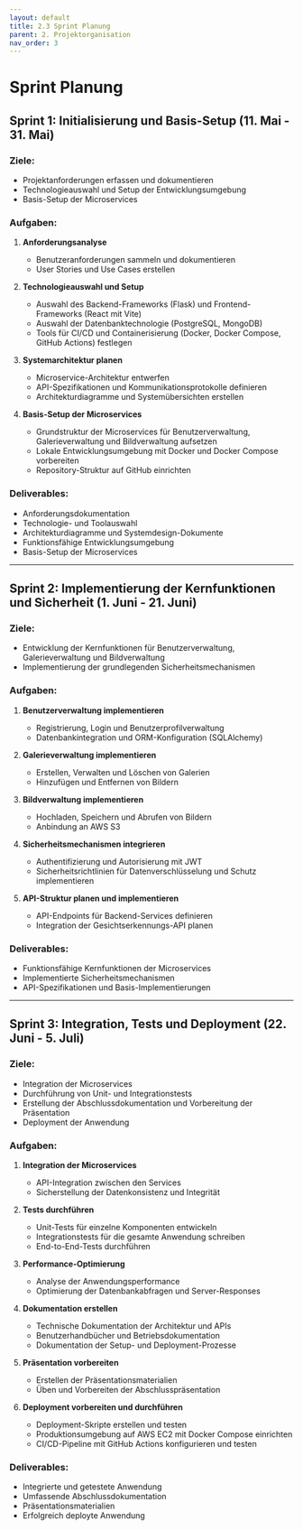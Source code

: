 ```yaml
---
layout: default
title: 2.3 Sprint Planung 
parent: 2. Projektorganisation
nav_order: 3
---
```



# Sprint Planung 

## Sprint 1: Initialisierung und Basis-Setup (11. Mai - 31. Mai)

### Ziele:
- Projektanforderungen erfassen und dokumentieren
- Technologieauswahl und Setup der Entwicklungsumgebung
- Basis-Setup der Microservices

### Aufgaben:
1. **Anforderungsanalyse**
   - Benutzeranforderungen sammeln und dokumentieren
   - User Stories und Use Cases erstellen

2. **Technologieauswahl und Setup**
   - Auswahl des Backend-Frameworks (Flask) und Frontend-Frameworks (React mit Vite)
   - Auswahl der Datenbanktechnologie (PostgreSQL, MongoDB)
   - Tools für CI/CD und Containerisierung (Docker, Docker Compose, GitHub Actions) festlegen

3. **Systemarchitektur planen**
   - Microservice-Architektur entwerfen
   - API-Spezifikationen und Kommunikationsprotokolle definieren
   - Architekturdiagramme und Systemübersichten erstellen

4. **Basis-Setup der Microservices**
   - Grundstruktur der Microservices für Benutzerverwaltung, Galerieverwaltung und Bildverwaltung aufsetzen
   - Lokale Entwicklungsumgebung mit Docker und Docker Compose vorbereiten
   - Repository-Struktur auf GitHub einrichten

### Deliverables:
- Anforderungsdokumentation
- Technologie- und Toolauswahl
- Architekturdiagramme und Systemdesign-Dokumente
- Funktionsfähige Entwicklungsumgebung
- Basis-Setup der Microservices

---

## Sprint 2: Implementierung der Kernfunktionen und Sicherheit (1. Juni - 21. Juni)

### Ziele:
- Entwicklung der Kernfunktionen für Benutzerverwaltung, Galerieverwaltung und Bildverwaltung
- Implementierung der grundlegenden Sicherheitsmechanismen

### Aufgaben:
1. **Benutzerverwaltung implementieren**
   - Registrierung, Login und Benutzerprofilverwaltung
   - Datenbankintegration und ORM-Konfiguration (SQLAlchemy)

2. **Galerieverwaltung implementieren**
   - Erstellen, Verwalten und Löschen von Galerien
   - Hinzufügen und Entfernen von Bildern

3. **Bildverwaltung implementieren**
   - Hochladen, Speichern und Abrufen von Bildern
   - Anbindung an AWS S3

4. **Sicherheitsmechanismen integrieren**
   - Authentifizierung und Autorisierung mit JWT
   - Sicherheitsrichtlinien für Datenverschlüsselung und Schutz implementieren

5. **API-Struktur planen und implementieren**
   - API-Endpoints für Backend-Services definieren
   - Integration der Gesichtserkennungs-API planen

### Deliverables:
- Funktionsfähige Kernfunktionen der Microservices
- Implementierte Sicherheitsmechanismen
- API-Spezifikationen und Basis-Implementierungen

---

## Sprint 3: Integration, Tests und Deployment (22. Juni - 5. Juli)

### Ziele:
- Integration der Microservices
- Durchführung von Unit- und Integrationstests
- Erstellung der Abschlussdokumentation und Vorbereitung der Präsentation
- Deployment der Anwendung

### Aufgaben:
1. **Integration der Microservices**
   - API-Integration zwischen den Services
   - Sicherstellung der Datenkonsistenz und Integrität

2. **Tests durchführen**
   - Unit-Tests für einzelne Komponenten entwickeln
   - Integrationstests für die gesamte Anwendung schreiben
   - End-to-End-Tests durchführen

3. **Performance-Optimierung**
   - Analyse der Anwendungsperformance
   - Optimierung der Datenbankabfragen und Server-Responses

4. **Dokumentation erstellen**
   - Technische Dokumentation der Architektur und APIs
   - Benutzerhandbücher und Betriebsdokumentation
   - Dokumentation der Setup- und Deployment-Prozesse

5. **Präsentation vorbereiten**
   - Erstellen der Präsentationsmaterialien
   - Üben und Vorbereiten der Abschlusspräsentation

6. **Deployment vorbereiten und durchführen**
   - Deployment-Skripte erstellen und testen
   - Produktionsumgebung auf AWS EC2 mit Docker Compose einrichten
   - CI/CD-Pipeline mit GitHub Actions konfigurieren und testen

### Deliverables:
- Integrierte und getestete Anwendung
- Umfassende Abschlussdokumentation
- Präsentationsmaterialien
- Erfolgreich deployte Anwendung